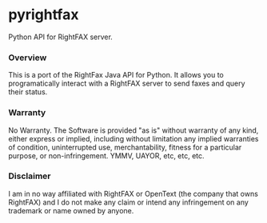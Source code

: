 pyrightfax
==========

Python API for RightFAX server.

### Overview
This is a port of the RightFax Java API for Python. It allows you to programatically interact with a RightFAX server to send faxes and query their status.

### Warranty
No Warranty. The Software is provided "as is" without warranty of any kind, either express or implied, including without limitation any implied warranties of condition, uninterrupted use, merchantability, fitness for a particular purpose, or non-infringement. YMMV, UAYOR, etc, etc, etc.

### Disclaimer
I am in no way affiliated with RightFAX or OpenText (the company that owns RightFAX) and I do not make any claim or intend any infringement on any trademark or name owned by anyone.

